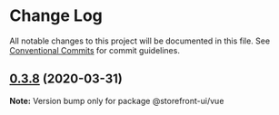# Change Log

All notable changes to this project will be documented in this file.
See [Conventional Commits](https://conventionalcommits.org) for commit guidelines.

## [0.3.8](https://github.com/ngannguyen-vn/storefront-ui/compare/@storefront-ui/vue@0.3.7...@storefront-ui/vue@0.3.8) (2020-03-31)

**Note:** Version bump only for package @storefront-ui/vue
